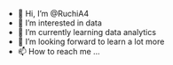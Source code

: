 - 👋 Hi, I’m @RuchiA4
- 👀 I’m interested in data
- 🌱 I’m currently learning data analytics
- 💞️ I’m looking forward to learn a lot more
- 📫 How to reach me ...

<!---
RuchiA4/RuchiA4 is a ✨ special ✨ repository because its `README.md` (this file) appears on your GitHub profile.
You can click the Preview link to take a look at your changes.
--->
